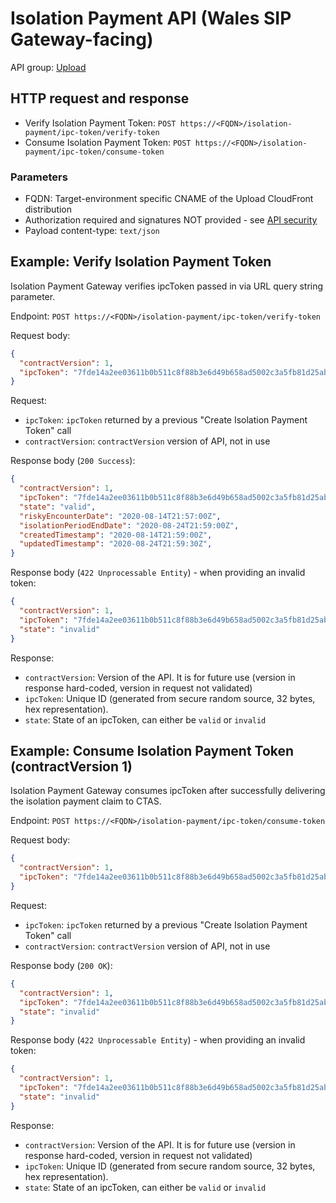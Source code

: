 # Isolation Payment API (Wales SIP Gateway-facing)

API group: [Upload](../../guidebook.md#system-apis-and-interfaces)

## HTTP request and response

- Verify Isolation Payment Token: ```POST https://<FQDN>/isolation-payment/ipc-token/verify-token```
- Consume Isolation Payment Token: ```POST https://<FQDN>/isolation-payment/ipc-token/consume-token```

### Parameters

- FQDN: Target-environment specific CNAME of the Upload CloudFront distribution
- Authorization required and signatures NOT provided - see [API security](../security.md)
- Payload content-type: ```text/json```

## Example: Verify Isolation Payment Token

Isolation Payment Gateway verifies ipcToken passed in via URL query string parameter.

Endpoint: ```POST https://<FQDN>/isolation-payment/ipc-token/verify-token```

Request body:
```json
{
  "contractVersion": 1,
  "ipcToken": "7fde14a2ee03611b0b511c8f88b3e6d49b658ad5002c3a5fb81d25ab54d4b8ac"
}
```
Request:
- ```ipcToken```: ```ipcToken``` returned by a previous "Create Isolation Payment Token" call
- ```contractVersion```: ```contractVersion``` version of API, not in use

Response body (```200 Success```):
```json
{
  "contractVersion": 1,
  "ipcToken": "7fde14a2ee03611b0b511c8f88b3e6d49b658ad5002c3a5fb81d25ab54d4b8ac",
  "state": "valid",
  "riskyEncounterDate": "2020-08-14T21:57:00Z",
  "isolationPeriodEndDate": "2020-08-24T21:59:00Z",
  "createdTimestamp": "2020-08-14T21:59:00Z",
  "updatedTimestamp": "2020-08-24T21:59:30Z",
}
```
Response body (```422 Unprocessable Entity```) - when providing an invalid token:
```json
{
  "contractVersion": 1,
  "ipcToken": "7fde14a2ee03611b0b511c8f88b3e6d49b658ad5002c3a5fb81d25ab54d4b8ac",
  "state": "invalid"
}
```

Response:
- ```contractVersion```: Version of the API. It is for future use (version in response hard-coded, version in request not validated)
- ```ipcToken```: Unique ID (generated from secure random source, 32 bytes, hex representation).
- ```state```: State of an ipcToken, can either be `valid` or `invalid`


## Example: Consume Isolation Payment Token (contractVersion 1)

Isolation Payment Gateway consumes ipcToken after successfully delivering the isolation payment claim to CTAS.

Endpoint: ```POST https://<FQDN>/isolation-payment/ipc-token/consume-token```

Request body:
```json
{
  "contractVersion": 1,
  "ipcToken": "7fde14a2ee03611b0b511c8f88b3e6d49b658ad5002c3a5fb81d25ab54d4b8ac"
}
```

Request:
- ```ipcToken```: ```ipcToken``` returned by a previous "Create Isolation Payment Token" call
- ```contractVersion```: ```contractVersion``` version of API, not in use

Response body (```200 OK```):
```json
{
  "contractVersion": 1,
  "ipcToken": "7fde14a2ee03611b0b511c8f88b3e6d49b658ad5002c3a5fb81d25ab54d4b8ac",
  "state": "invalid"
}
```
Response body (```422 Unprocessable Entity```) - when providing an invalid token:
```json
{
  "contractVersion": 1,
  "ipcToken": "7fde14a2ee03611b0b511c8f88b3e6d49b658ad5002c3a5fb81d25ab54d4b8ac",
  "state": "invalid"
}
```
Response:
- ```contractVersion```: Version of the API. It is for future use (version in response hard-coded, version in request not validated)
- ```ipcToken```: Unique ID (generated from secure random source, 32 bytes, hex representation).
- ```state```: State of an ipcToken, can either be `valid` or `invalid`
